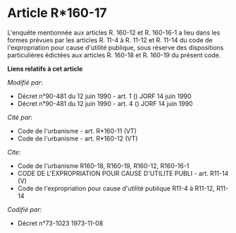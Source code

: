 # Article R*160-17

L'enquête mentionnée aux articles R. 160-12 et R. 160-16-1 a lieu dans les formes prévues par les articles R. 11-4 à R. 11-12
et R. 11-14 du code de l'expropriation pour cause d'utilité publique, sous réserve des dispositions particulières édictées
aux articles R. 160-18 et R. 160-19 du présent code.

**Liens relatifs à cet article**

_Modifié par_:

  - Décret n°90-481 du 12 juin 1990 - art. 1 () JORF 14 juin 1990
  - Décret n°90-481 du 12 juin 1990 - art. 4 () JORF 14 juin 1990

_Cité par_:

  - Code de l'urbanisme - art. R*160-11 (VT)
  - Code de l'urbanisme - art. R*160-12 (VT)

_Cite_:

  - Code de l'urbanisme R160-18, R160-19, R160-12, R160-16-1
  - CODE DE L'EXPROPRIATION POUR CAUSE D'UTILITE PUBLI - art. R11-14 (V)
  - Code de l'expropriation pour cause d'utilité publique R11-4 à R11-12, R11-14

_Codifié par_:

  - Décret n°73-1023 1973-11-08
